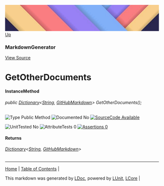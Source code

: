 ![](../Content/LDoc-banner-small.png "")
[Up](MarkdownGenerator.md)
### MarkdownGenerator
[View Source](../Markdown/MarkdownGenerator.cs)
# GetOtherDocuments
#### InstanceMethod
###### public <a href="https://www.google.com/#q=C%23+System.Collections.Generic.Dictionary&lt;TKey, TValue&gt;" alt="Search for 'System.Collections.Generic.Dictionary&lt;TKey, TValue&gt;'" target="_blank">Dictionary</a>&lt;<a href="https://www.google.com/#q=C%23+System.String" alt="Search for 'System.String'" target="_blank">String</a>, _[GitHubMarkdown](GitHubMarkdown.md)_&gt; GetOtherDocuments();

![Type Public Method](http://b.repl.ca/v1/Type-Public%20Method-lightgrey.png "") ![Documented No](http://b.repl.ca/v1/Documented-No-red.png "") [![SourceCode Available](http://b.repl.ca/v1/SourceCode-Available-brightgreen.png "")](../Markdown/MarkdownGenerator.cs#L296)

![UnitTested No](http://b.repl.ca/v1/UnitTested-No-lightgrey.png "") ![AttributeTests 0](http://b.repl.ca/v1/AttributeTests-0-lightgrey.png "") [![Assertions 0](http://b.repl.ca/v1/Assertions-0-lightgrey.png "")](../Markdown/MarkdownGenerator.cs)
#### Returns
###### <a href="https://www.google.com/#q=C%23+System.Collections.Generic.Dictionary&lt;TKey, TValue&gt;" alt="Search for 'System.Collections.Generic.Dictionary&lt;TKey, TValue&gt;'" target="_blank">Dictionary</a>&lt;<a href="https://www.google.com/#q=C%23+System.String" alt="Search for 'System.String'" target="_blank">String</a>, _[GitHubMarkdown](GitHubMarkdown.md)_&gt;
---

[Home](../../README.md) | [Table of Contents](../../TableOfContents.md) | 


This markdown was generated by [LDoc](https://github.com/CodeSingularity/LDoc), powered by [LUnit](https://github.com/CodeSingularity/LUnit), [LCore](https://github.com/CodeSingularity/LCore) | 

